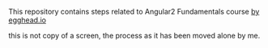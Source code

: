 This repository contains steps related to Angular2 Fundamentals course
<a href="https://egghead.io/series/angular-2-fundamentals">by egghead.io</a>

this is not copy of a screen, the process as it has been moved alone by me.
